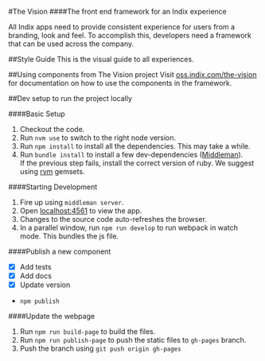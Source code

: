 #The Vision
####The front end framework for an Indix experience

All Indix apps need to provide consistent experience for users from a branding, look and feel. To accomplish this, developers need a framework that can be used across the company.

##Style Guide
This is the visual guide to all experiences.

##Using components from The Vision project
Visit [oss.indix.com/the-vision](http://oss.indix.com/the-vision/) for documentation on how to use the components in the framework.

##Dev setup to run the project locally

####Basic Setup
1. Checkout the code.
2. Run `nvm use` to switch to the right node version.
3. Run `npm install` to install all the dependencies. This may take a while.
4. Run `bundle install` to install a few dev-dependencies ([Middleman](https://middlemanapp.com/)).
<br/>If the previous step fails, install the correct version of ruby. We suggest using [rvm](https://rvm.io/) gemsets.

####Starting Development
1. Fire up using `middleman server`.
2. Open [localhost:4561](http://localhost:4561/) to view the app.
3. Changes to the source code auto-refreshes the browser.
4. In a parallel window, run `npm run develop` to run webpack in watch mode. This bundles the js file.

####Publish a new component
- [x] Add tests
- [x] Add docs
- [x] Update version
- `npm publish`

####Update the webpage
1. Run `npm run build-page` to build the files.
2. Run `npm run publish-page` to push the static files to `gh-pages` branch.
3. Push the branch using `git push origin gh-pages`
